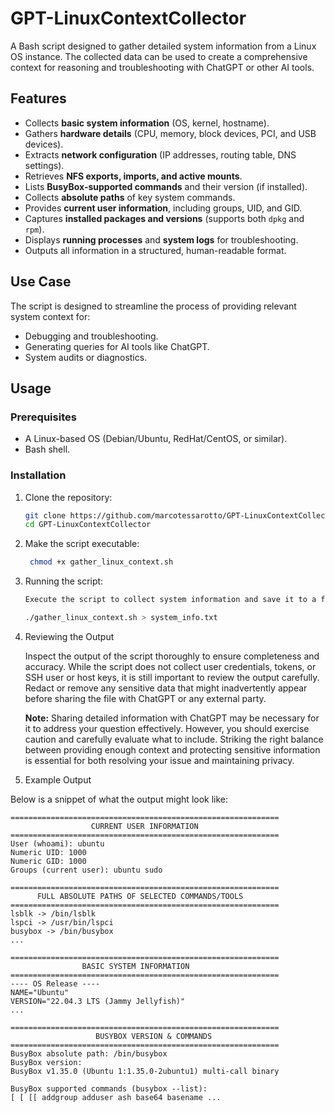 # GPT-LinuxContextCollector

A Bash script designed to gather detailed system information from a Linux OS instance. The collected data can be used to create a comprehensive context for reasoning and troubleshooting with ChatGPT or other AI tools.

## Features

- Collects **basic system information** (OS, kernel, hostname).
- Gathers **hardware details** (CPU, memory, block devices, PCI, and USB devices).
- Extracts **network configuration** (IP addresses, routing table, DNS settings).
- Retrieves **NFS exports, imports, and active mounts**.
- Lists **BusyBox-supported commands** and their version (if installed).
- Collects **absolute paths** of key system commands.
- Provides **current user information**, including groups, UID, and GID.
- Captures **installed packages and versions** (supports both `dpkg` and `rpm`).
- Displays **running processes** and **system logs** for troubleshooting.
- Outputs all information in a structured, human-readable format.

## Use Case

The script is designed to streamline the process of providing relevant system context for:
- Debugging and troubleshooting.
- Generating queries for AI tools like ChatGPT.
- System audits or diagnostics.

## Usage

### Prerequisites

- A Linux-based OS (Debian/Ubuntu, RedHat/CentOS, or similar).
- Bash shell.

### Installation

1. Clone the repository:
   ```bash
   git clone https://github.com/marcotessarotto/GPT-LinuxContextCollector
   cd GPT-LinuxContextCollector

2. Make the script executable:
   ```bash
    chmod +x gather_linux_context.sh
3. Running the script:
   ```bash
   Execute the script to collect system information and save it to a file:

   ./gather_linux_context.sh > system_info.txt

4. Reviewing the Output

   Inspect the output of the script thoroughly to ensure completeness and accuracy. While the script does not collect user credentials, tokens, or SSH user or host keys, it is still important to review the output carefully. Redact or remove any sensitive data that might inadvertently appear before sharing the file with ChatGPT or any external party.

   **Note:** Sharing detailed information with ChatGPT may be necessary for it to address your question effectively. However, you should exercise caution and carefully evaluate what to include. Striking the right balance between providing enough context and protecting sensitive information is essential for both resolving your issue and maintaining privacy.

5. Example Output

Below is a snippet of what the output might look like:

    ============================================================
                      CURRENT USER INFORMATION
    ============================================================
    User (whoami): ubuntu
    Numeric UID: 1000
    Numeric GID: 1000
    Groups (current user): ubuntu sudo
    
    ============================================================
          FULL ABSOLUTE PATHS OF SELECTED COMMANDS/TOOLS
    ============================================================
    lsblk -> /bin/lsblk
    lspci -> /usr/bin/lspci
    busybox -> /bin/busybox
    ...
    
    ============================================================
                    BASIC SYSTEM INFORMATION
    ============================================================
    ---- OS Release ----
    NAME="Ubuntu"
    VERSION="22.04.3 LTS (Jammy Jellyfish)"
    ...
    
    ============================================================
                       BUSYBOX VERSION & COMMANDS
    ============================================================
    BusyBox absolute path: /bin/busybox
    BusyBox version:
    BusyBox v1.35.0 (Ubuntu 1:1.35.0-2ubuntu1) multi-call binary
    
    BusyBox supported commands (busybox --list):
    [ [ [[ addgroup adduser ash base64 basename ...
